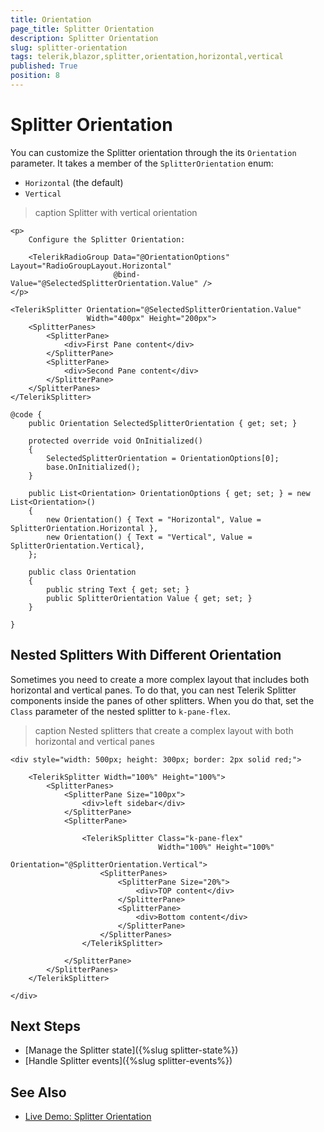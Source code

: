 ```yaml
---
title: Orientation
page_title: Splitter Orientation
description: Splitter Orientation
slug: splitter-orientation
tags: telerik,blazor,splitter,orientation,horizontal,vertical
published: True
position: 8
---
```


# Splitter Orientation

You can customize the Splitter orientation through the its `Orientation` parameter. It takes a member of the `SplitterOrientation` enum:

* `Horizontal` (the default)
* `Vertical`

>caption Splitter with vertical orientation

````CSHTML
<p>
    Configure the Splitter Orientation:

    <TelerikRadioGroup Data="@OrientationOptions" Layout="RadioGroupLayout.Horizontal"
                       @bind-Value="@SelectedSplitterOrientation.Value" />
</p>

<TelerikSplitter Orientation="@SelectedSplitterOrientation.Value"
                 Width="400px" Height="200px">
    <SplitterPanes>
        <SplitterPane>
            <div>First Pane content</div>
        </SplitterPane>
        <SplitterPane>
            <div>Second Pane content</div>
        </SplitterPane>
    </SplitterPanes>
</TelerikSplitter>

@code {
    public Orientation SelectedSplitterOrientation { get; set; }

    protected override void OnInitialized()
    {
        SelectedSplitterOrientation = OrientationOptions[0];
        base.OnInitialized();
    }

    public List<Orientation> OrientationOptions { get; set; } = new List<Orientation>()
    {
        new Orientation() { Text = "Horizontal", Value = SplitterOrientation.Horizontal },
        new Orientation() { Text = "Vertical", Value = SplitterOrientation.Vertical},
    };

    public class Orientation
    {
        public string Text { get; set; }
        public SplitterOrientation Value { get; set; }
    }

}
````

## Nested Splitters With Different Orientation

Sometimes you need to create a more complex layout that includes both horizontal and vertical panes. To do that, you can nest Telerik Splitter components inside the panes of other splitters. When you do that, set the `Class` parameter of the nested splitter to `k-pane-flex`.

>caption Nested splitters that create a complex layout with both horizontal and vertical panes

````CSHTML
<div style="width: 500px; height: 300px; border: 2px solid red;">

    <TelerikSplitter Width="100%" Height="100%">
        <SplitterPanes>
            <SplitterPane Size="100px">
                <div>left sidebar</div>
            </SplitterPane>
            <SplitterPane>

                <TelerikSplitter Class="k-pane-flex"
                                 Width="100%" Height="100%"
                                 Orientation="@SplitterOrientation.Vertical">
                    <SplitterPanes>
                        <SplitterPane Size="20%">
                            <div>TOP content</div>
                        </SplitterPane>
                        <SplitterPane>
                            <div>Bottom content</div>
                        </SplitterPane>
                    </SplitterPanes>
                </TelerikSplitter>

            </SplitterPane>
        </SplitterPanes>
    </TelerikSplitter>

</div>
````

## Next Steps

* [Manage the Splitter state]({%slug splitter-state%})
* [Handle Splitter events]({%slug splitter-events%})

## See Also

* [Live Demo: Splitter Orientation](https://demos.telerik.com/blazor-ui/splitter/orientation)

